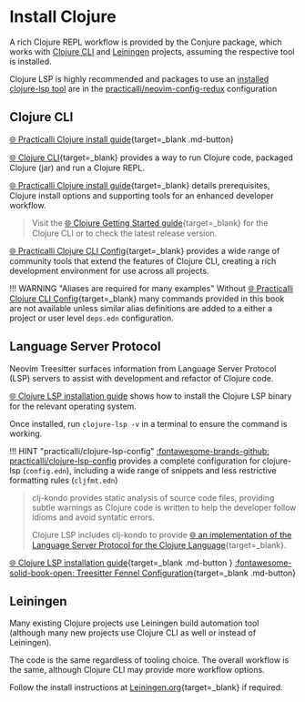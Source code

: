 # Install Clojure

A rich Clojure REPL workflow is provided by the Conjure package, which works with [Clojure CLI](#clojure-cli) and [Leiningen](#leiningen) projects, assuming the respective tool is installed.

Clojure LSP is highly recommended and packages to use an [installed clojure-lsp tool](#clojure-lsp) are in the [practicalli/neovim-config-redux](https://github.com/practicalli/neovim-config-redux) configuration


## Clojure CLI

[:globe_with_meridians: Practicalli Clojure install guide](https://practical.li/clojure/install/){target=_blank .md-button}

[:globe_with_meridians: Clojure CLI](https://clojure.org/guides/deps_and_cli){target=_blank} provides a way to run Clojure code, packaged Clojure (jar) and run a Clojure REPL.

[:globe_with_meridians: Practicalli Clojure install guide](https://practical.li/clojure/install/){target=_blank} details prerequisites, Clojure install options and supporting tools for an enhanced developer workflow.

> Visit the [:globe_with_meridians: Clojure Getting Started guide](https://clojure.org/guides/getting_started){target=_blank} for the Clojure CLI or to check the latest release version.

[:globe_with_meridians: Practicalli Clojure CLI Config](https://practical.li/clojure/clojure-cli/practicalli-config/){target=_blank} provides a wide range of community tools that extend the features of Clojure CLI, creating a rich development environment for use across all projects.

!!! WARNING "Aliases are required for many examples"
    Without [:globe_with_meridians: Practicalli Clojure CLI Config](https://practical.li/clojure/install/clojure-cli/#practicalli-clojure-cli-config){target=_blank} many commands provided in this book are not available unless similar alias definitions are added to a either a project or user level `deps.edn` configuration.


## Language Server Protocol

Neovim Treesitter surfaces information from Language Server Protocol (LSP) servers to assist with development and refactor of Clojure code.

[:globe_with_meridians: Clojure LSP installation guide](https://clojure-lsp.io/installation/) shows how to install the Clojure LSP binary for the relevant operating system.

Once installed, run `clojure-lsp -v` in a terminal to ensure the command is working.

!!! HINT "practicalli/clojure-lsp-config"
    [:fontawesome-brands-github: practicalli/clojure-lsp-config](https://github.com/practicalli/clojure-lsp-config) provides a complete configuration for clojure-lsp (`config.edn`), including a wide range of snippets and less restrictive formatting rules (`cljfmt.edn`)

> clj-kondo provides static analysis of source code files, providing subtle warnings as Clojure code is written to help the developer follow idioms and avoid syntatic errors.
>
> Clojure LSP includes clj-kondo to provide [:globe_with_meridians: an implementation of the Language Server Protocol for the Clojure Language](https://clojure-lsp.io/){target=_blank}.

[:globe_with_meridians: Clojure LSP installation guide](https://clojure-lsp.io/installation/){target=_blank .md-button }
[:fontawesome-solid-book-open: Treesitter Fennel Configuration](/neovim/install/configuration/#fnlconfigplugintreesitterfnl){target=_blank .md-button}


## Leiningen

Many existing Clojure projects use Leiningen build automation tool (although many new projects use Clojure CLI as well or instead of Leiningen).  

The code is the same regardless of tooling choice.  The overall workflow is the same, although Clojure CLI may provide more workflow options.

Follow the install instructions at [Leiningen.org](https://leiningen.org/){target=_blank} if required.
